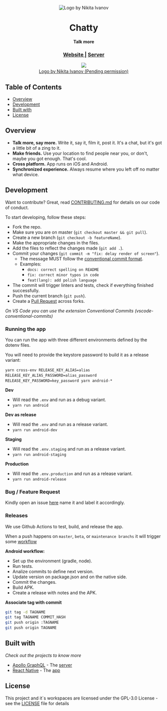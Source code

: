 <p align="center">
  <img
    alt="Logo by Nikita Ivanov"
    src="https://github.com/DiogoAbu/chatty/blob/master/src/assets/logo/icon@2x.png"
    srcset="https://github.com/DiogoAbu/chatty/blob/master/src/assets/logo/icon@0.75x.png 0.75x, https://github.com/DiogoAbu/chatty/blob/master/src/assets/logo/icon.png 1x, https://github.com/DiogoAbu/chatty/blob/master/src/assets/logo/icon@1.5x.png 1.5x, https://github.com/DiogoAbu/chatty/blob/master/src/assets/logo/icon@2x.png 2x, https://github.com/DiogoAbu/chatty/blob/master/src/assets/logo/icon@3x.png 3x, https://github.com/DiogoAbu/chatty/blob/master/src/assets/logo/icon@4x.png 4x"
  />
</p>

<h1 align="center">Chatty</h1>

<div align="center">
  <strong>Talk more</strong>
</div>

<div align="center">
  <h3>
    <a href="#">
      Website
    </a>
    <span> | </span>
    <a href="https://github.com/DiogoAbu/chatty-server">
      Server
    </a>
  </h3>
  <img src="https://github.com/DiogoAbu/chatty/workflows/Build%20and%20Release/badge.svg?branch=master" />
</div>

<div align="center">
    <a href="https://dribbble.com/shots/4856298-Logo-Challenge-Messaging-App">
      Logo by Nikita Ivanov (Pending permission)
    </a>
</div>

## Table of Contents <!-- omit in toc -->
- [Overview](#overview)
- [Development](#development)
- [Built with](#built-with)
- [License](#license)

## Overview
* **Talk more, say more.** Write it, say it, film it, post it. It's a chat, but it's got a little bit of a zing to it.
* **Make friends.** Use your location to find people near you, or don't, maybe you got enough. That's cool.
* **Cross platform.** App runs on iOS and Android.
* **Synchronized experience.** Always resume where you left off no matter what device.

## Development
Want to contribute? Great, read [CONTRIBUTING.md](#) for details on our code of conduct.

To start developing, follow these steps:

- Fork the repo.
- Make sure you are on master (`git checkout master && git pull`).
- Create a new branch (`git checkout -b featureName`).
- Make the appropriate changes in the files.
- Add the files to reflect the changes made (`git add .`).
- Commit your changes (`git commit -m "fix: delay render of screen"`).
  - The message MUST follow the [conventional commit format](https://conventionalcommits.org/).
  - Examples:
    - `docs: correct spelling on README`
    - `fix: correct minor typos in code`
    - `feat(lang): add polish language`
- The commit will trigger linters and tests, check if everything finished successfully.
- Push the current branch (`git push`).
- Create a [Pull Request](https://github.com/DiogoAbu/chatty/compare) across forks.

*On VS Code you can use the extension Conventional Commits (vscode-conventional-commits)*

### Running the app
You can run the app with three different environments defined by the dotenv files.

You will need to provide the keystore password to build it as a release variant:

`yarn cross-env RELEASE_KEY_ALIAS=alias RELEASE_KEY_ALIAS_PASSWORD=alias_password RELEASE_KEY_PASSWORD=key_password yarn android-*`

**Dev**
  - Will read the `.env` and run as a debug variant.
  - `yarn run android`

**Dev as release**
  - Will read the `.env` and run as a release variant.
  - `yarn run android-dev`

**Staging**
  - Will read the `.env.staging` and run as a release variant.
  - `yarn run android-staging`

**Production**
  - Will read the `.env.production` and run as a release variant.
  - `yarn run android-release`

### Bug / Feature Request
Kindly open an issue [here](https://github.com/DiogoAbu/chatty/issues/new/choose) name it and label it accordingly.

### Releases
We use Github Actions to test, build, and release the app.

When a push happens on `master`, `beta`, or `maintenance branchs` it will trigger some [workflow](https://github.com/DiogoAbu/chatty/blob/master/.github/workflows)

**Android workflow:**
- Set up the environment (gradle, node).
- Run tests.
- Analize commits to define next version.
- Update version on package.json and on the native side.
- Commit the changes.
- Build APK.
- Create a release with notes and the APK.

**Associate tag with commit**
```bash
git tag -d TAGNAME
git tag TAGNAME COMMIT_HASH
git push origin :TAGNAME
git push origin TAGNAME
```

## Built with
*Check out the projects to know more*

* [Apollo GraphQL](https://www.apollographql.com) - The [server](https://github.com/DiogoAbu/chatty-server)
* [React Native](https://facebook.github.io/react-native) - The [app](https://github.com/DiogoAbu/chatty)

## License
This project and it`s workspaces are licensed under the GPL-3.0 License - see the [LICENSE](LICENSE) file for details
